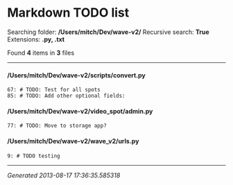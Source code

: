 # Markdown TODO list

Searching folder: **/Users/mitch/Dev/wave-v2/**
Recursive search: **True**
Extensions: **.py, .txt**
  
Found **4** items in **3** files
- - -

#### /Users/mitch/Dev/wave-v2/scripts/convert.py
    67: # TODO: Test for all spots
    85: # TODO: Add other optional fields:

#### /Users/mitch/Dev/wave-v2/video_spot/admin.py
    77: # TODO: Move to storage app?

#### /Users/mitch/Dev/wave-v2/wave_v2/urls.py
    9: # TODO testing

- - -
*Generated 2013-08-17 17:36:35.585318*